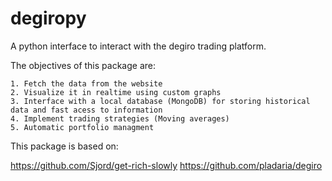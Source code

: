 degiropy
===================

A python interface to interact with the degiro trading platform.

The objectives of this package are:

    1. Fetch the data from the website
    2. Visualize it in realtime using custom graphs
    3. Interface with a local database (MongoDB) for storing historical data and fast acess to information
    4. Implement trading strategies (Moving averages)
    5. Automatic portfolio managment


This package is based on:

https://github.com/Sjord/get-rich-slowly
https://github.com/pladaria/degiro
